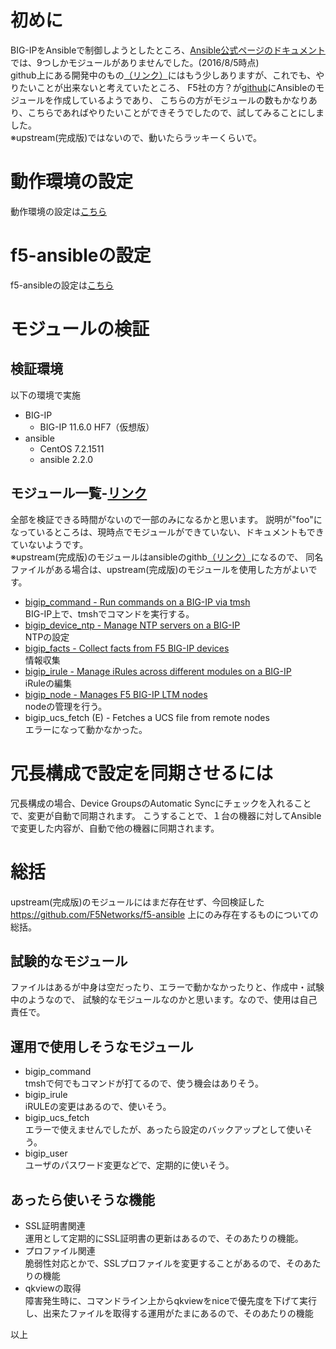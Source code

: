 # 初めに
BIG-IPをAnsibleで制御しようとしたところ、[Ansible公式ページのドキュメント](http://docs.ansible.com/ansible/list_of_network_modules.html#f5)では、9つしかモジュールがありませんでした。(2016/8/5時点)  
github上にある開発中のもの[（リンク）](https://github.com/ansible/ansible-modules-extras/tree/devel/network/f5)にはもう少しありますが、これでも、やりたいことが出来ないと考えていたところ、
F5社の方？が[github](https://github.com/F5Networks/f5-ansible)にAnsibleのモジュールを作成しているようであり、
こちらの方がモジュールの数もかなりあり、こちらであればやりたいことができそうでしたので、試してみることにしました。  
※upstream(完成版)ではないので、動いたらラッキーくらいで。 

# 動作環境の設定
動作環境の設定は[こちら](./Setting_Up_the_Environment.md)

# f5-ansibleの設定
f5-ansibleの設定は[こちら](./Setting_Up_f5_ansible.md)

# モジュールの検証
## 検証環境
以下の環境で実施

- BIG-IP
  - BIG-IP 11.6.0 HF7（仮想版）
- ansible
  - CentOS 7.2.1511
  - ansible 2.2.0

## モジュール一覧-[リンク](https://f5-ansible.readthedocs.io/en/latest/modules/list_of_all_modules.html)  
全部を検証できる時間がないので一部のみになるかと思います。
説明が"foo"になっているところは、現時点でモジュールができていない、ドキュメントもできていないようです。  
※upstream(完成版)のモジュールはansibleのgithb[（リンク）](https://github.com/ansible/ansible-modules-extras/tree/devel/network/f5)になるので、
同名ファイルがある場合は、upstream(完成版)のモジュールを使用した方がよいです。  

- [bigip_command - Run commands on a BIG-IP via tmsh](./bigip_command.md)  
BIG-IP上で、tmshでコマンドを実行する。
- [bigip_device_ntp - Manage NTP servers on a BIG-IP](./bigip_device_ntp.md)  
NTPの設定
- [bigip_facts - Collect facts from F5 BIG-IP devices](./bigip_facts.md)  
情報収集
- [bigip_irule - Manage iRules across different modules on a BIG-IP](./bigip_irule.md)  
iRuleの編集
- [bigip_node - Manages F5 BIG-IP LTM nodes](./bigip_node.md)  
nodeの管理を行う。
- bigip_ucs_fetch (E) - Fetches a UCS file from remote nodes  
エラーになって動かなかった。

# 冗長構成で設定を同期させるには
冗長構成の場合、Device GroupsのAutomatic Syncにチェックを入れることで、変更が自動で同期されます。
こうすることで、１台の機器に対してAnsibleで変更した内容が、自動で他の機器に同期されます。

# 総括
upstream(完成版)のモジュールにはまだ存在せず、今回検証した
https://github.com/F5Networks/f5-ansible
上にのみ存在するものについての総括。  

## 試験的なモジュール
ファイルはあるが中身は空だったり、エラーで動かなかったりと、作成中・試験中のようなので、
試験的なモジュールなのかと思います。なので、使用は自己責任で。  

## 運用で使用しそうなモジュール

- bigip_command  
  tmshで何でもコマンドが打てるので、使う機会はありそう。
- bigip_irule  
  iRULEの変更はあるので、使いそう。
- bigip_ucs_fetch   
  エラーで使えませんでしたが、あったら設定のバックアップとして使いそう。
- bigip_user   
  ユーザのパスワード変更などで、定期的に使いそう。  

## あったら使いそうな機能

- SSL証明書関連  
  運用として定期的にSSL証明書の更新はあるので、そのあたりの機能。  
- プロファイル関連  
  脆弱性対応とかで、SSLプロファイルを変更することがあるので、そのあたりの機能
- qkviewの取得  
  障害発生時に、コマンドライン上からqkviewをniceで優先度を下げて実行し、出来たファイルを取得する運用がたまにあるので、そのあたりの機能

以上
